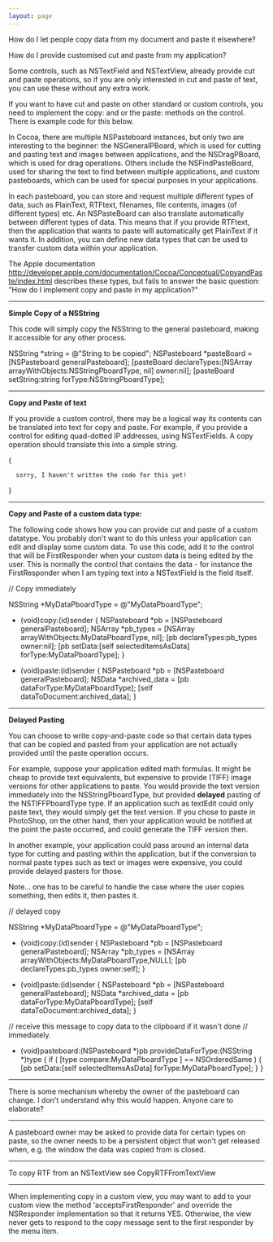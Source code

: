 ```yaml
---
layout: page
---
```


How do I let people copy data from my document and paste it elsewhere?

How do I provide customised cut and paste from my application?

Some controls, such as NSTextField and NSTextView, already provide cut and paste operations, so if you are only interested in cut and paste of text, you can use these without any extra work.

If you want to have cut and paste on other standard or custom controls, you need to implement the copy: and or the paste: methods on the control.  There is example code for this below.

In Cocoa, there are multiple NSPasteboard instances, but only two are interesting to the beginner:  the NSGeneralPBoard, which is used for cutting and pasting text and images between applications, and the NSDragPBoard, which is used for drag operations.  Others include the NSFindPasteBoard, used for sharing the text to find between multiple applications, and custom pasteboards, which can be used for special purposes in your applications.

In each pasteboard, you can store and request multiple different types of data, such as PlainText, RTFtext, filenames, file contents, images (of different types) etc.  An NSPasteBoard can also translate automatically between different types of data.  This means that if you provide RTFtext, then the application that wants to paste will automatically get PlainText if it wants it.  In addition, you can define new data types that can be used to transfer custom data within your application.

The Apple documentation http://developer.apple.com/documentation/Cocoa/Conceptual/CopyandPaste/index.html
describes these types, but fails to answer the basic question: "How do I implement copy and paste in my application?"

----

**Simple Copy of a NSString**

This code will simply copy the NSString to the general pasteboard, making it accessible for any other process.

    
   
   NSString *string = @"String to be copied";
   NSPasteboard *pasteBoard = [NSPasteboard generalPasteboard];
   [pasteBoard declareTypes:[NSArray arrayWithObjects:NSStringPboardType, nil] owner:nil];
   [pasteBoard setString:string forType:NSStringPboardType];
   


----

**Copy and Paste of text**

If you provide a custom control, there may be a logical way its contents can be translated into text for copy and paste.  For example, if you provide a control for editing quad-dotted IP addresses, using NSTextFields.  A copy operation should translate this into a simple string.

    
   {
   
      sorry, I haven't written the code for this yet!
   }


----

**Copy and Paste of a custom data type:**

The following code shows how you can provide cut and paste of a custom datatype.  You probably don't want to do this unless your application can edit and display some custom data.  To use this code, add it to the control that will be FirstResponder when your custom data is being edited by the user.  This is normally the control that contains the data - for instance the FirstResponder when I am typing text into a NSTextField is the field itself.

    
   
   // Copy immediately
   
   NSString *MyDataPboardType = @"MyDataPboardType";
   
   - (void)copy:(id)sender
   {
       NSPasteboard *pb = [NSPasteboard generalPasteboard];
       NSArray *pb_types = [NSArray arrayWithObjects:MyDataPboardType, nil];
       [pb declareTypes:pb_types owner:nil];
       [pb setData:[self selectedItemsAsData] forType:MyDataPboardType];
   }
   
   - (void)paste:(id)sender
   {
       NSPasteboard *pb = [NSPasteboard generalPasteboard];
       NSData *archived_data = [pb dataForType:MyDataPboardType];
       [self dataToDocument:archived_data];
   }
   


----

**Delayed Pasting**

You can choose to write copy-and-paste code so that certain data types that can be copied and pasted from your application are not actually provided until the paste operation occurs.  

For example, suppose your application edited math formulas.  It might be cheap to provide text equivalents, but expensive to provide (TIFF) image versions for other applications to paste.  You would provide the text version immediately into the NSStringPboardType, but provided **delayed** pasting of the NSTIFFPboardType type.  If an application such as textEdit could only paste text, they would simply get the text version.  If you chose to paste in PhotoShop, on the other hand, then your application would be notified at the point the paste occurred, and could generate the TIFF version then.

In another example, your application could pass around an internal data type for cutting and pasting within the application, but if the conversion to normal paste types such as text or images were expensive, you could provide delayed pasters for those.

Note... one has to be careful to handle the case where the user copies something, then edits it, then pastes it.

    
   
   // delayed copy
   
   NSString *MyDataPboardType = @"MyDataPboardType";
   
   - (void)copy:(id)sender
   {
       NSPasteboard *pb = [NSPasteboard generalPasteboard];
       NSArray *pb_types = [NSArray arrayWithObjects:MyDataPboardType,NULL];
       [pb declareTypes:pb_types owner:self];
   }
   
   - (void)paste:(id)sender
   {
       NSPasteboard *pb = [NSPasteboard generalPasteboard];
       NSData *archived_data = [pb dataForType:MyDataPboardType];
       [self dataToDocument:archived_data];
   }
   
   // receive this message to copy data to the clipboard if it wasn't done
   // immediately.
   - (void)pasteboard:(NSPasteboard *)pb provideDataForType:(NSString *)type
   {
       if ( [type compare:MyDataPboardType ] == NSOrderedSame )
       {
           [pb setData:[self selectedItemsAsData] forType:MyDataPboardType];
       }
   }
   


----

There is some mechanism whereby the owner of the pasteboard can change. I don't understand why this would happen. Anyone care to elaborate?

----

A pasteboard owner may be asked to provide data for certain types on paste, so the owner needs to be a persistent object that won't get released when, e.g. the window the data was copied from is closed.

----

To copy RTF from an NSTextView see CopyRTFFromTextView

----
When implementing copy in a custom view, you may want to add to your custom view the method 'acceptsFirstResponder' and override the NSResponder implementation so that it returns YES. Otherwise, the view never gets to respond to the copy message sent to the first responder by the menu item.
